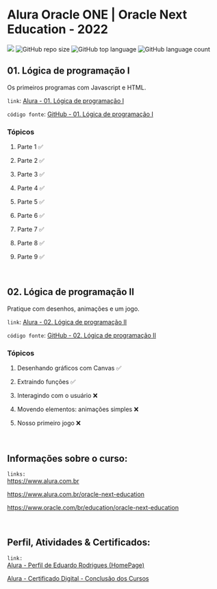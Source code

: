 # Alura Oracle ONE | Oracle Next Education - 2022

[![](https://img.shields.io/badge/made_by-eduardodsr-green)](https://github.com/eduardodsr/)
![GitHub repo size](https://img.shields.io/github/repo-size/eduardodsr/AluraOracleONE)
![GitHub top language](https://img.shields.io/github/languages/top/eduardodsr/AluraOracleONE)
![GitHub language count](https://img.shields.io/github/languages/count/eduardodsr/AluraOracleONE)

## 01. Lógica de programação I

Os primeiros programas com Javascript e HTML.

`link`: 
[Alura - 01. Lógica de programação I](https://cursos.alura.com.br/course/logica-programacao-javascript-html)

`código fonte`: 
[GitHub - 01. Lógica de programação I](https://github.com/eduardodsr/AluraOracleONE/tree/main/01-LogicaProgramacao)


### Tópicos

1. Parte 1 ✅

2. Parte 2 ✅

3. Parte 3 ✅

4. Parte 4 ✅

5. Parte 5 ✅

6. Parte 6 ✅
 
7. Parte 7 ✅

8. Parte 8 ✅

9. Parte 9 ✅

<br>

## 02. Lógica de programação II

Pratique com desenhos, animações e um jogo.

`link`: 
[Alura - 02. Lógica de programação II](https://cursos.alura.com.br/course/logica-programacao-pratica-com-desenho-animacoes-em-jogo)


`código fonte`: 
[GitHub - 02. Lógica de programação II](https://github.com/eduardodsr/AluraOracleONE/tree/main/02-LogicaProgramacao)


### Tópicos

1. Desenhando gráficos com Canvas ✅

2. Extraindo funções ✅

3. Interagindo com o usuário ❌

4. Movendo elementos: animações simples  ❌

5. Nosso primeiro jogo  ❌

<br>

## Informações sobre o curso: 

`links:`  
https://www.alura.com.br

https://www.alura.com.br/oracle-next-education

https://www.oracle.com/br/education/oracle-next-education

<br>

## Perfil, Atividades & Certificados: 

  `link:`   
[Alura - Perfil de Eduardo Rodrigues (HomePage)](https://cursos.alura.com.br/user/edsr-dev)

 [Alura - Certificado Digital - Conclusão dos Cursos](https://cursos.alura.com.br/user/edsr-dev/fullCertificate/f229f311d209eba4fe8e0eae41352794)

